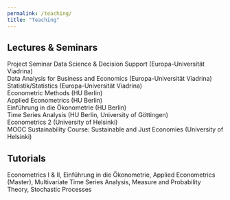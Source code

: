 ```yaml
---
permalink: /teaching/
title: "Teaching"
---
```



## Lectures & Seminars

Project Seminar Data Science & Decision Support (Europa-Universität Viadrina)   
Data Analysis for Business and Economics (Europa-Universität Viadrina)  
Statistik/Statistics (Europa-Universität Viadrina)  
Econometric Methods (HU Berlin)  
Applied Econometrics (HU Berlin)  
Einführung in die Ökonometrie (HU Berlin)  
Time Series Analysis (HU Berlin, University of Göttingen)  
Econometrics 2 (University of Helsinki)  
MOOC Sustainability Course: Sustainable and Just Economies (University of Helsinki)  

## Tutorials

Econometrics I & II, Einführung in die Ökonometrie, Applied Econometrics (Master), Multivariate Time Series Analysis, Measure and Probability Theory, Stochastic Processes

